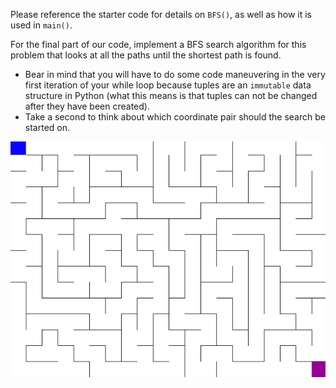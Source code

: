 <!--title={BFS}-->

<!--concepts={if_stmts.mdx,for_loops.mdx,while_loops.mdx,lists.mdx,indexing_lists.mdx}-->

<!--badges={Algorithms:200,Python:100}-->

Please reference the starter code for details on `BFS()`, as well as how it is used in `main()`. 

For the final part of our code, implement a BFS search algorithm for this problem that looks at all the paths until the shortest path is found.

- Bear in mind that you will have to do some code maneuvering in the very first iteration of your while loop because tuples are an `immutable` data structure in Python (what this means is that tuples can not be changed after they have been created).
- Take a second to think about which coordinate pair should the search be started on.

![gif](https://raw.githubusercontent.com/MakeSchool-Tutorials/Trees-Mazes-Python/eccc9ce59ec5e8fdf259c42bb025ffbe085f6491/P1-Solving-the-Maze/bfs_solve_maze.gif)

